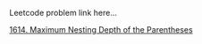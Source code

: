 Leetcode problem link here...

[1614. Maximum Nesting Depth of the Parentheses](https://leetcode.com/problems/maximum-nesting-depth-of-the-parentheses/)
